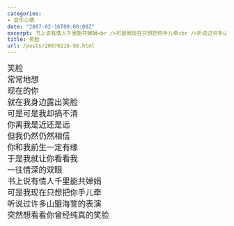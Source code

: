 ```yaml
---
categories:
- 音乐心情
date: "2007-02-16T00:00:00Z"
excerpt: 书上说有情人千里能共婵娟<br />可是我现在只想把你手儿牵<br />听说过许多山盟海誓的表演<br />突然想看看你曾经纯真的笑脸
title: 笑脸
url: /posts/20070216-98.html
---
```

<font size="4">笑脸<br />常常地想<br />现在的你<br />就在我身边露出笑脸<br />可是可是我却搞不清<br />你离我是近还是远<br />但我仍然仍然相信<br />你和我前生一定有缘<br />于是我就让你看看我<br />一往情深的双眼<br />书上说有情人千里能共婵娟<br />可是我现在只想把你手儿牵<br />听说过许多山盟海誓的表演<br />突然想看看你曾经纯真的笑脸</font>